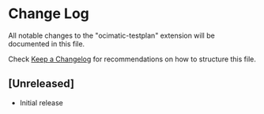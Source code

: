 # Change Log

All notable changes to the "ocimatic-testplan" extension will be documented in this file.

Check [Keep a Changelog](http://keepachangelog.com/) for recommendations on how to structure this file.

## [Unreleased]

- Initial release